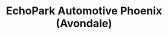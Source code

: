 ---
title: "EchoPark Automotive Phoenix (Avondale)"
url: /avondale/echopark-automotive-phoenix-avondale/
shop: car
---